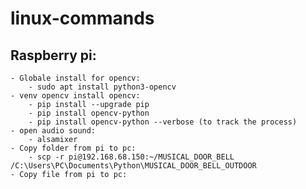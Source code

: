 # linux-commands
## Raspberry pi: 
    - Globale install for opencv:
	    - sudo apt install python3-opencv
	- venv opencv install opencv:
		- pip install --upgrade pip
		- pip install opencv-python
		- pip install opencv-python --verbose (to track the process)
	- open audio sound:
		- alsamixer
	- Copy folder from pi to pc:
		- scp -r pi@192.168.68.150:~/MUSICAL_DOOR_BELL /C:\Users\PC\Documents\Python\MUSICAL_DOOR_BELL_OUTDOOR 
	- Copy file from pi to pc: